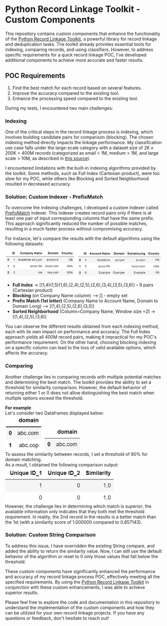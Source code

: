 # Python Record Linkage Toolkit - Custom  Components  
This repository contains custom components that enhance the functionality of the [Python Record Linkage Toolkit](https://github.com/J535D165/recordlinkage), a powerful library for record linkage and deduplication tasks. The toolkit already provides essential tools for indexing, comparing records, and using classifiers. However, to address specific requirements for a quick record linkage POC, I've developed additional components to achieve more accurate and faster results.

## POC Requirements

1. Find the best match for each record based on several features.
2. Improve the accuracy compared to the existing tool.
3. Enhance the processing speed compared to the existing tool.

During my tests, I encountered two main challenges:  
### Indexing

One of the critical steps in the record linkage process is indexing, which involves building candidate pairs for comparison (blocking). The chosen indexing method directly impacts the linkage performance. My classification use case falls under the large-scale category with a dataset size of 2K x 200K = 400M records (categorized as small < 1M, medium > 1M, and large scale > 10M, as described in [this source](https://bmcmedinformdecismak.biomedcentral.com/articles/10.1186/1472-6947-14-23)).

I encountered limitations with the built-in indexing algorithms provided by the toolkit. Some methods, such as Full Index (Cartesian product), were too slow for my POC, while others like Blocking and Sorted Neighborhood resulted in decreased accuracy.

### Solution: Custom Indexer - PrefixMatch

To overcome the indexing challenges, I developed a custom Indexer called [PrefixMatch](/index.py) indexer. This indexer creates record pairs only if there is at least one pair of input corresponding columns that have the same prefix. This approach significantly reduced the number of possible matches, resulting in a much faster process without compromising accuracy.

For instance, let's compare the results with the default algorithms using the following datasets:

![Indexing Compare](docs/indexing_compare.png)

- **Full Index** -> [(1,4)(1,5)(1,6),(2,4),(2,5),(2,6),(3,4),(3,5),(3,6)] – 9 pairs (Cartesian product)
- **Blocking** (on Company Name column) –>  [] - empty set
- **Prefix Match (1st letter)** (Company Name to Account Name, Domain to Domain Long) –> [(1,4),(2,5),(2,6),(3,5)]
- **Sorted Neighborhood** (Column=Company Name, Window size =2) -> [(1,4),(2,5),(3,6)]

You can observe the different results obtained from each indexing method, each with its own impact on performance and accuracy. The Full Index approach yields all 400M record pairs, making it impractical for my POC's performance requirement. On the other hand, choosing blocking indexing on a specific column can lead to the loss of valid available options, which affects the accuracy.



### Comparing

Another challenge lies in comparing records with multiple potential matches and determining the best match. The toolkit provides the ability to set a threshold for similarity comparison. However, the default behavior of returning either 1 or 0 does not allow distinguishing the best match when multiple options exceed the threshold.

**For example**   
Let's consider two Dataframes displayed below:  
![](docs/example.PNG)  ![](docs/example2.PNG)    
To assess the similarity between records, I set a threshold of 80% for domain matching.  
As a result, I obtained the following comparison output:  
![](docs/threshold_similarity.PNG)  
However, the challenge lies in determining which match is superior; the available information only indicates that they both met the threshold requirement. In reality, the 2nd record in the results is a better match than the 1st (with a similarity score of 1.000000 compared to 0.857143).

### Solution: Custom String Comparison

To address this issue, I have overridden the existing String compare, and added the ability to return the similarity value. Now, I can still use the default behavior of the algorithm or reset to 0 only those values that fall below the threshold.

These custom components have significantly enhanced the performance and accuracy of my record linkage process POC, effectively meeting all the specified requirements.
By using the [Python Record Linkage Toolkit](https://github.com/J535D165/recordlinkage) in conjunction with these custom enhancements, I was able to achieve superior results.

Please feel free to explore the code and documentation in this repository to understand the implementation of the custom components and how they can be utilized for your own record linkage projects. If you have any questions or feedback, don't hesitate to reach out!
